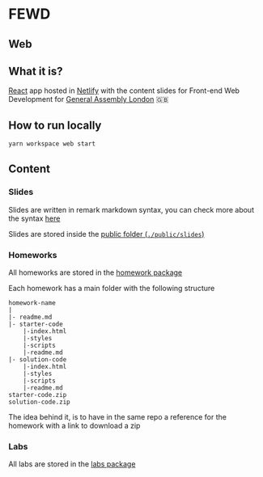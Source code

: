# FEWD

## Web

## What it is?

[React][react] app hosted in [Netlify][netlify] with the content slides for Front-end Web Development for [General Assembly London][ga] 🇬🇧

## How to run locally

```sh
yarn workspace web start
```

## Content

### Slides

Slides are written in remark markdown syntax, you can check more about the syntax [here][remark-syntax]

Slides are stored inside the [public folder (`./public/slides`)](./public/slides/readme.md)

### Homeworks

All homeworks are stored in the [homework package](../homeworks/readme.md)

Each homework has a main folder with the following structure

```text
homework-name
|
|- readme.md
|- starter-code
    |-index.html
    |-styles
    |-scripts
    |-readme.md
|- solution-code
    |-index.html
    |-styles
    |-scripts
    |-readme.md
starter-code.zip
solution-code.zip
```

The idea behind it, is to have in the same repo a reference for the homework with a link to download a zip

### Labs

All labs are stored in the [labs package](../labs/readme.md)

[react]: https://reactjs.org/
[netlify]: https://www.netlify.com/
[ga]: https://generalassemb.ly/locations/london
[gh-actions]: https://github.com/features/actions
[remark]: https://github.com/gnab/remark/
[remark-syntax]: https://github.com/gnab/remark/wiki/Markdown
[git-tag]: https://git-scm.com/book/en/v2/Git-Basics-Tagging
[site]: https://fewd.rjkerrison.co.uk/
